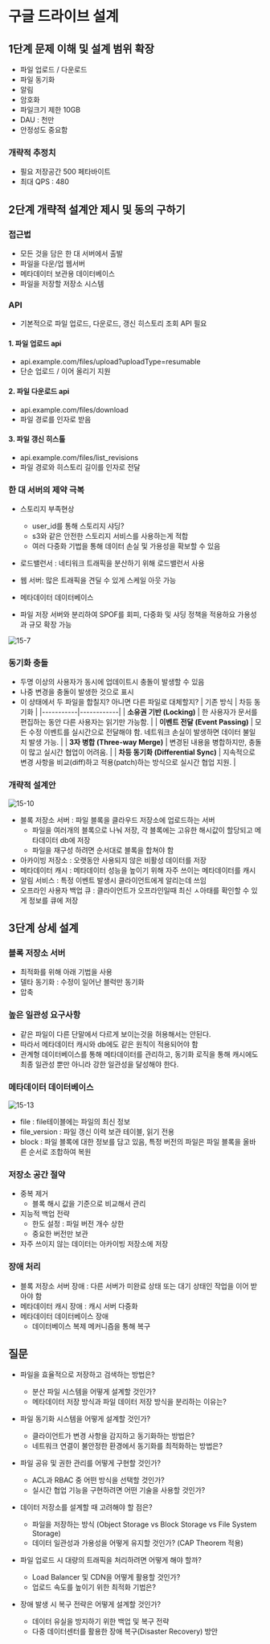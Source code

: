 # 구글 드라이브 설계

## 1단계 문제 이해 및 설계 범위 확장

* 파일 업로드 / 다운로드
* 파일 동기화
* 알림
* 암호화
* 파일크기 제한 10GB
* DAU : 천만
* 안정성도 중요함

### 개략적 추정치

* 필요 저장공간 500 페타바이트
* 최대 QPS : 480

## 2단계 개략적 설계안 제시 및 동의 구하기

### 접근법

* 모든 것을 담은 한 대 서버에서 출발
* 파일을 다운/업 웹서버
* 메타데이터 보관용 데이터베이스
* 파일을 저장할 저장소 시스템

### API

* 기본적으로 파일 업로드, 다운로드, 갱신 히스토리 조회 API 필요

#### 1. 파일 업로드 api

* api.example.com/files/upload?uploadType=resumable
* 단순 업로드 / 이어 올리기 지원

#### 2. 파일 다운로드 api

* api.example.com/files/download
* 파일 경로를 인자로 받음

#### 3. 파일 갱신 히스톨

* api.example.com/files/list_revisions
* 파일 경로와 히스토리 길이를 인자로 전달

### 한 대 서버의 제약 극복

* 스토리지 부족현상
  * user_id를 통해 스토리지 샤딩?
  * s3와 같은 안전한 스토리지 서비스를 사용하는게 적합
  * 여러 다중화 기법을 통해 데이터 손실 및 가용성을 확보할 수 있음

* 로드밸런서 : 네티워크 트래픽을 분산하기 위해 로드밸런서 사용
* 웹 서버: 많은 트래픽을 견딜 수 있게 스케일 아웃 가능
* 메타데이터 데이터베이스
* 파일 저장 서버와 분리하여 SPOF를 회피, 다중화 및 샤딩 정책을 적용하요 가용성과 규모 확장 가능

![15-7](../system-design-interview/images/15-7.png)

### 동기화 충돌

* 두명 이상의 사용자가 동시에 업데이트시 충돌이 발생할 수 있음
* 나중 변경을 충돌이 발생한 것으로 표시
* 이 상태에서 두 파일을 합칠지? 아니면 다른 파일로 대체할지?
| 기존 방식 | 차등 동기화 |
|-----------|------------|
| **소유권 기반 (Locking)** | 한 사용자가 문서를 편집하는 동안 다른 사용자는 읽기만 가능함. |
| **이벤트 전달 (Event Passing)** | 모든 수정 이벤트를 실시간으로 전달해야 함. 네트워크 손실이 발생하면 데이터 불일치 발생 가능. |
| **3자 병합 (Three-way Merge)** | 변경된 내용을 병합하지만, 충돌이 많고 실시간 협업이 어려움. |
| **차등 동기화 (Differential Sync)** | 지속적으로 변경 사항을 비교(diff)하고 적용(patch)하는 방식으로 실시간 협업 지원. |

### 개략적 설계안

![15-10](../system-design-interview/images/15-10.png)

* 블록 저장소 서버 : 파일 블록을 클라우드 저장소에 업로드하는 서버
  * 파일을 여러개의 블록으로 나눠 저장, 각 블록에는 고유한 해시값이 할당되고 메타데이터 db에 저장
  * 파일을 재구성 하려면 순서대로 블록을 합쳐야 함
* 아카이빙 저장소 : 오랫동안 사용되지 않은 비활성 데이터를 저장
* 메타데이터 캐시 : 메타데이터 성능을 높이기 위해 자주 쓰이는 메타데이터를 캐시
* 알림 서비스 : 특정 이벤트 발생시 클라이언트에게 알리는데 쓰임
* 오프라인 사용자 백업 큐 : 클라이언트가 오프라인일때 최신 ㅅ아태를 확인할 수 있게 정보를 큐에 저장

## 3단계 상세 설계

### 블록 저장소 서버

* 최적화를 위해 아래 기법을 사용
* 델타 동기화 : 수정이 일어난 블럭만 동기화
* 압축

### 높은 일관성 요구사항

* 같은 파일이 다른 단말에서 다르게 보이는것을 허용해서는 안된다.
* 따라서 메타데이터 캐시와 db에도 같은 원칙이 적용되어야 함
* 관계형 데이터베이스를 통해 메타데이터를 관리하고, 동기화 로직을 통해 캐시에도 최종 일관성 뿐만 아니라 강한 일관성을 달성해야 한다.

### 메타데이터 데이터베이스

![15-13](../system-design-interview/images/15-13.png)

* file : file테이블에는 파일의 최신 정보
* file_version : 파일 갱신 이력 보관 테이블, 읽기 전용
* block : 파일 블록에 대한 정보를 담고 있음, 특정 버전의 파일은 파일 블록을 올바른 순서로 조합하여 복원

### 저장소 공간 절약

* 중복 제거
  * 블록 해시 값을 기준으로 비교해서 관리
* 지능적 백업 전략
  * 한도 설정 : 파일 버전 개수 상한
  * 중요한 버전만 보관
* 자주 쓰이지 않는 데이터는 아카이빙 저장소에 저장

### 장애 처리

* 블록 저장소 서버 장애 : 다른 서버가 미완료 상태 또는 대기 상태인 작업을 이어 받아야 함
* 메타데이터 캐시 장애 : 캐시 서버 다중화
* 메타데이터 데이터베이스 장애
  * 데이터베이스 복제 메커니즘을 통해 복구


## 질문

* 파일을 효율적으로 저장하고 검색하는 방법은?
  * 분산 파일 시스템을 어떻게 설계할 것인가?
  * 메타데이터 저장 방식과 파일 데이터 저장 방식을 분리하는 이유는?

* 파일 동기화 시스템을 어떻게 설계할 것인가?
  * 클라이언트가 변경 사항을 감지하고 동기화하는 방법은?
  * 네트워크 연결이 불안정한 환경에서 동기화를 최적화하는 방법은?

* 파일 공유 및 권한 관리를 어떻게 구현할 것인가?
  * ACL과 RBAC 중 어떤 방식을 선택할 것인가?
  * 실시간 협업 기능을 구현하려면 어떤 기술을 사용할 것인가?

* 데이터 저장소를 설계할 때 고려해야 할 점은?
  * 파일을 저장하는 방식 (Object Storage vs Block Storage vs File System Storage)
  * 데이터 일관성과 가용성을 어떻게 유지할 것인가? (CAP Theorem 적용)

* 파일 업로드 시 대량의 트래픽을 처리하려면 어떻게 해야 할까?
  * Load Balancer 및 CDN을 어떻게 활용할 것인가?
  * 업로드 속도를 높이기 위한 최적화 기법은?

* 장애 발생 시 복구 전략은 어떻게 설계할 것인가?
  * 데이터 유실을 방지하기 위한 백업 및 복구 전략
  * 다중 데이터센터를 활용한 장애 복구(Disaster Recovery) 방안
